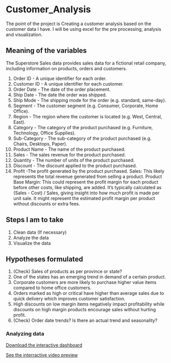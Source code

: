# Customer_Analysis
The point of the project is Creating a customer analysis based on the customer data I have. I will be using excel for the pre processing, analysis and visualization.

## Meaning of the variables
The Superstore Sales data provides sales data for a fictional retail company, including information on products, orders and customers.

1. Order ID - A unique identifier for each order.
2. Customer ID - A unique identifier for each customer.
3. Order Date - The date of the order placement.
4. Ship Date - The date the order was shipped.
5. Ship Mode - The shipping mode for the order (e.g. standard, same-day).
6. Segment - The customer segment (e.g. Consumer, Corporate, Home Office).
7. Region - The region where the customer is located (e.g. West, Central, East).
8. Category - The category of the product purchased (e.g. Furniture, Technology, Office Supplies).
9. Sub-Category - The sub-category of the product purchased (e.g. Chairs, Desktops, Paper).
10. Product Name - The name of the product purchased.
11. Sales - The sales revenue for the product purchased.
12. Quantity - The number of units of the product purchased.
13. Discount - The discount applied to the product purchased.
14. Profit -The profit generated by the product purchased.
Sales: This likely represents the total revenue generated from selling a product.
Product Base Margin: This could represent the profit margin for each product before other costs, like shipping, are added. It’s typically calculated as (Sales - Cost) / Sales, giving insight into how much profit is made per unit sale. It might represent the estimated profit margin per product without discounts or extra fees.

## Steps I am to take
1. Clean data (If necessary)
2. Analyze the data
3. Visualize the data

## Hypotheses formulated
1. (Check) Sales of products as per province or state?
2. One of the states has an emerging trend in demand of a certain product.
3. Corporate customers are more likely to purchase higher value items compared to home office customers.
4. Orders marked as high or critical have higher than average sales due to quick delivery which improves customer satisfaction.
5. High discounts on low margin items negatively impact profitability while discounts on high margin products encourage sales without hurting profit.
6. (Check) Order date trends? Is there an actual trend and seasonality?

### Analyzing data
[Download the interactive dashboard](https://1drv.ms/x/c/936e951a3bc5788f/ETuiZHECeddAoJnjGjC4E7sB1pEOjRRv1cdaRB9cMnEe4A?e=oHgKgn)

[See the interractive video preview](https://1drv.ms/v/c/936e951a3bc5788f/ESvnJvNqrUlEscp--fTEXLgBb-YBprnUWbfjbJ141Gcpfg?e=9TCpdr)

